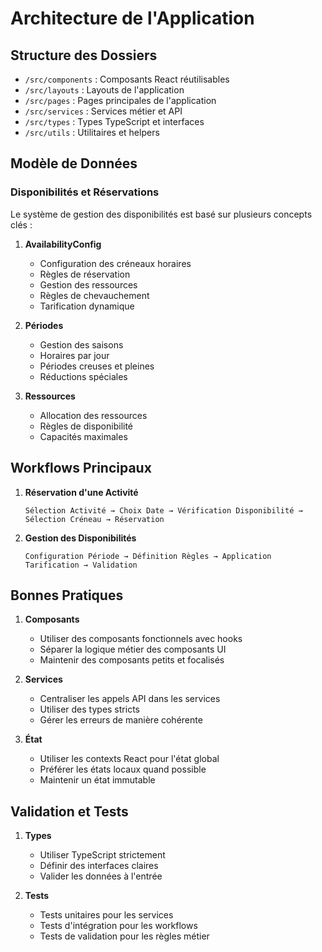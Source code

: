 # Architecture de l'Application

## Structure des Dossiers

- `/src/components` : Composants React réutilisables
- `/src/layouts` : Layouts de l'application
- `/src/pages` : Pages principales de l'application
- `/src/services` : Services métier et API
- `/src/types` : Types TypeScript et interfaces
- `/src/utils` : Utilitaires et helpers

## Modèle de Données

### Disponibilités et Réservations

Le système de gestion des disponibilités est basé sur plusieurs concepts clés :

1. **AvailabilityConfig**
   - Configuration des créneaux horaires
   - Règles de réservation
   - Gestion des ressources
   - Règles de chevauchement
   - Tarification dynamique

2. **Périodes**
   - Gestion des saisons
   - Horaires par jour
   - Périodes creuses et pleines
   - Réductions spéciales

3. **Ressources**
   - Allocation des ressources
   - Règles de disponibilité
   - Capacités maximales

## Workflows Principaux

1. **Réservation d'une Activité**
   ```
   Sélection Activité → Choix Date → Vérification Disponibilité → Sélection Créneau → Réservation
   ```

2. **Gestion des Disponibilités**
   ```
   Configuration Période → Définition Règles → Application Tarification → Validation
   ```

## Bonnes Pratiques

1. **Composants**
   - Utiliser des composants fonctionnels avec hooks
   - Séparer la logique métier des composants UI
   - Maintenir des composants petits et focalisés

2. **Services**
   - Centraliser les appels API dans les services
   - Utiliser des types stricts
   - Gérer les erreurs de manière cohérente

3. **État**
   - Utiliser les contexts React pour l'état global
   - Préférer les états locaux quand possible
   - Maintenir un état immutable

## Validation et Tests

1. **Types**
   - Utiliser TypeScript strictement
   - Définir des interfaces claires
   - Valider les données à l'entrée

2. **Tests**
   - Tests unitaires pour les services
   - Tests d'intégration pour les workflows
   - Tests de validation pour les règles métier

